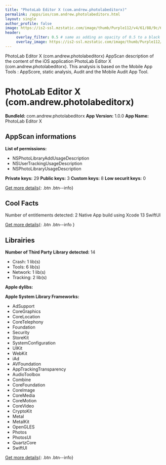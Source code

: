 ```yaml
---
title: "PhotoLab Editor X (com.andrew.photolabeditorx)"
permalink: /apps/ios/com.andrew.photolabeditorx.html
layout: single
author_profile: false
image: https://is2-ssl.mzstatic.com/image/thumb/Purple112/v4/61/88/9c/61889c16-98ef-925f-825f-51033632f873/AppIcon-1x_U007emarketing-0-10-0-85-220.png/512x512bb.jpg
header: 
     overlay_filter: 0.5 # same as adding an opacity of 0.5 to a black background
     overlay_image: https://is2-ssl.mzstatic.com/image/thumb/Purple112/v4/61/88/9c/61889c16-98ef-925f-825f-51033632f873/AppIcon-1x_U007emarketing-0-10-0-85-220.png/512x512bb.jpg
---
```

PhotoLab Editor X (com.andrew.photolabeditorx) AppScan description of the content of the iOS application PhotoLab Editor X (com.andrew.photolabeditorx). This analysis is based on the Mobile App Tools : AppScore, static analysis, Audit and the Mobile Audit App Tool.

# PhotoLab Editor X (com.andrew.photolabeditorx)

**BundleId:** com.andrew.photolabeditorx
**App Version:** 1.0.0
**App Name:** PhotoLab Editor X


## AppScan informations 

**List of permissions:** 
- NSPhotoLibraryAddUsageDescription
- NSUserTrackingUsageDescription
- NSPhotoLibraryUsageDescription
  
  
**Private keys:** 29
**Public keys:** 3
**Custom keys:** 8
**Low securit keys:** 0
  
[Get more details](/pricing.html){: .btn .btn--info}

## Cool Facts

Number of entitlements detected: 2
Native App
build using Xcode 13
SwiftUI
  
[Get more details](/pricing.html){: .btn .btn--info }

## Librairies 
**Number of Third Party Library detected:** 14
- Crash: 1 lib(s)
- Tools: 6 lib(s)
- Network: 1 lib(s)
- Tracking: 2 lib(s)


**Apple dylibs:**


**Apple System Library Frameworks:**
- AdSupport
- CoreGraphics
- CoreLocation
- CoreTelephony
- Foundation
- Security
- StoreKit
- SystemConfiguration
- UIKit
- WebKit
- iAd
- AVFoundation
- AppTrackingTransparency
- AudioToolbox
- Combine
- CoreFoundation
- CoreImage
- CoreMedia
- CoreMotion
- CoreVideo
- CryptoKit
- Metal
- MetalKit
- OpenGLES
- Photos
- PhotosUI
- QuartzCore
- SwiftUI


  
[Get more details](/pricing.html){: .btn .btn--info}

